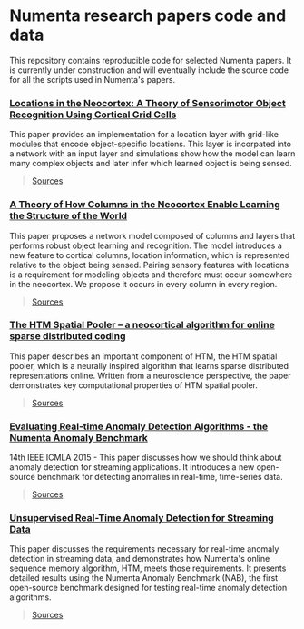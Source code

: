 # Numenta research papers code and data
This repository contains reproducible code for selected Numenta papers. It is currently under construction and will eventually include the source code for all the scripts used in Numenta's papers.

### [Locations in the Neocortex: A Theory of Sensorimotor Object Recognition Using Cortical Grid Cells][5]
This paper provides an implementation for a location layer with grid-like modules that encode object-specific locations. This layer is incorpated into a network with an input layer and simulations show how the model can learn many complex objects and later infer which learned object is being sensed.
> [Sources][5_src]

### [A Theory of How Columns in the Neocortex Enable Learning the Structure of the World][1]
This paper proposes a network model composed of columns and layers that performs robust object learning and recognition. The model introduces a new feature to cortical columns, location information, which is represented relative to the object being sensed. Pairing sensory features with locations is a requirement for modeling objects and therefore must occur somewhere in the neocortex. We propose it occurs in every column in every region.
> [Sources][1_src]

### [The HTM Spatial Pooler – a neocortical algorithm for online sparse distributed coding][2]
This paper describes an important component of HTM, the HTM spatial pooler, which is a neurally inspired algorithm that learns sparse distributed representations online. Written from a neuroscience perspective, the paper demonstrates key computational properties of HTM spatial pooler.
> [Sources][2_src]

### [Evaluating Real-time Anomaly Detection Algorithms - the Numenta Anomaly Benchmark][3]
14th IEEE ICMLA 2015 - This paper discusses how we should think about anomaly detection for streaming applications. It introduces a new open-source benchmark for detecting anomalies in real-time, time-series data.
> [Sources][3_src]

### [Unsupervised Real-Time Anomaly Detection for Streaming Data][4]
This paper discusses the requirements necessary for real-time anomaly detection in streaming data, and demonstrates how Numenta's online sequence memory algorithm, HTM, meets those requirements. It presents detailed results using the Numenta Anomaly Benchmark (NAB), the first open-source benchmark designed for testing real-time anomaly detection algorithms.
> [Sources][4_src]

[1]: https://doi.org/10.3389/fncir.2017.00081
[1_src]: frontiers/a_theory_of_how_columns_in_the_neocortex_enable_learning_the_structure_of_the_world
[2]: https://www.frontiersin.org/articles/10.3389/fncom.2017.00111
[2_src]: frontiers/the_htm_spatial_pooler_a_neocortical_algorithm_for_online_sparse_distributed_coding
[3]: https://arxiv.org/abs/1510.03336
[3_src]: https://github.com/numenta/NAB
[4]: http://www.sciencedirect.com/science/article/pii/S0925231217309864
[4_src]: neurocomputing/unsupervised_real_time_anomaly_detection_for_streaming_data
[5]: https://doi.org/10.1101/436352
[5_src]: frontiers/location_in_the_neocortex_a_theory_of_sensorimotor_object_recognition_using_cortical_grid_cells
